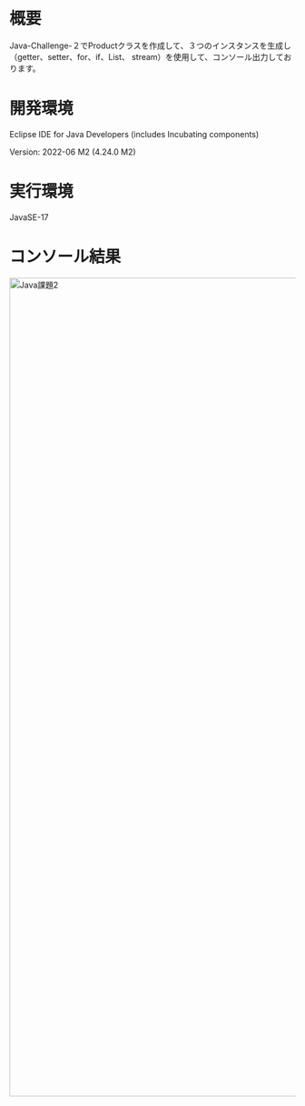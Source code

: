 # 概要
Java-Challenge-２でProductクラスを作成して、３つのインスタンスを生成し（getter、setter、for、if、List、 stream）を使用して、コンソール出力しております。　

# 開発環境
Eclipse IDE for Java Developers (includes Incubating components)

Version: 2022-06 M2 (4.24.0 M2)

# 実行環境
JavaSE-17

# コンソール結果

<img width="1440" alt="Java課題2" src="https://user-images.githubusercontent.com/90845405/183047956-3c11ff9d-1b44-4757-8527-98dab2f3fae0.png">
